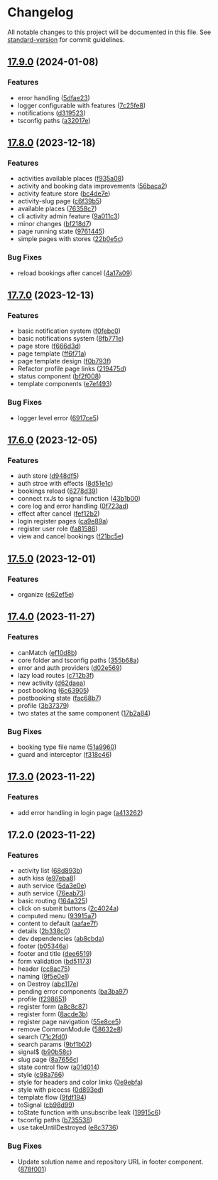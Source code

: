 # Changelog

All notable changes to this project will be documented in this file. See [standard-version](https://github.com/conventional-changelog/standard-version) for commit guidelines.

## [17.9.0](https://github.com/AlbertoBasalo/ng-lab/compare/v17.8.0...v17.9.0) (2024-01-08)


### Features

* error handling ([5dfae23](https://github.com/AlbertoBasalo/ng-lab/commit/5dfae2377734d6eade8c10082bba94f7d7f43b3b))
* logger configurable with features ([7c25fe8](https://github.com/AlbertoBasalo/ng-lab/commit/7c25fe8fcca28ff223f1584951c901371138d8b2))
* notifications ([d319523](https://github.com/AlbertoBasalo/ng-lab/commit/d3195234001162403df535a53d1b1cac891737ba))
* tsconfig paths ([a32017e](https://github.com/AlbertoBasalo/ng-lab/commit/a32017effc6243027612d2685a12778b9206d101))

## [17.8.0](https://github.com/AlbertoBasalo/ng-lab/compare/v17.7.0...v17.8.0) (2023-12-18)


### Features

* activities available places ([f935a08](https://github.com/AlbertoBasalo/ng-lab/commit/f935a084a474fe357534175f63005cd4f4781441))
* activity and booking data improvements ([56baca2](https://github.com/AlbertoBasalo/ng-lab/commit/56baca279da8b8ccab09ab7648e1ba536b6f24e8))
* activity feature store ([bc4de7e](https://github.com/AlbertoBasalo/ng-lab/commit/bc4de7e8d877467370ba6949d26a1f33e59a27bf))
* activity-slug page ([c6f39b5](https://github.com/AlbertoBasalo/ng-lab/commit/c6f39b550be7a3dd5d5b390ace46b8ee463b7bd0))
* available places ([76358c7](https://github.com/AlbertoBasalo/ng-lab/commit/76358c7f21635a2fc46c20cb5e400098e1e890c2))
* cli activity admin feature ([9a011c3](https://github.com/AlbertoBasalo/ng-lab/commit/9a011c3935d8931645b117992f1a181fc9df04fa))
* minor changes ([bf218d7](https://github.com/AlbertoBasalo/ng-lab/commit/bf218d78407b052d1895e61e36e44ea794c99bd3))
* page running state ([9761445](https://github.com/AlbertoBasalo/ng-lab/commit/9761445e66c6834fde5539fa728b57572a4c9b7f))
* simple pages with stores ([22b0e5c](https://github.com/AlbertoBasalo/ng-lab/commit/22b0e5c2939a1224b2c9ea34e792b12086a6653d))


### Bug Fixes

* reload bookings after cancel ([4a17a09](https://github.com/AlbertoBasalo/ng-lab/commit/4a17a098629d08dac15dbbfbfd12ea502d1efdfd))

## [17.7.0](https://github.com/AlbertoBasalo/ng-lab/compare/v17.6.0...v17.7.0) (2023-12-13)


### Features

* basic notification system ([f0febc0](https://github.com/AlbertoBasalo/ng-lab/commit/f0febc0ff05821d5e81be8f6bf8d102a5606a96e))
* basic notifications system ([8fb771e](https://github.com/AlbertoBasalo/ng-lab/commit/8fb771eeeba4799f2c04b95e9ef2e05b5ab0f761))
* page store ([f666d3d](https://github.com/AlbertoBasalo/ng-lab/commit/f666d3d430e410879baf9271371f4a0ed2024956))
* page template ([ff6f71a](https://github.com/AlbertoBasalo/ng-lab/commit/ff6f71ada048ff2966f66d99d81929592abfa0e7))
* page template design ([f0b793f](https://github.com/AlbertoBasalo/ng-lab/commit/f0b793f067f16ac3b85a1828b00da6f492f68bc1))
* Refactor profile page links ([219475d](https://github.com/AlbertoBasalo/ng-lab/commit/219475d0363ed522531955cc2effbb03b6165113))
* status component ([bf2f008](https://github.com/AlbertoBasalo/ng-lab/commit/bf2f008a3f26f234ccfaa89269f312ad0d271abc))
* template components ([e7ef493](https://github.com/AlbertoBasalo/ng-lab/commit/e7ef4938b5d6f615da05f260c8b35c72e29b872e))


### Bug Fixes

* logger level error ([6917ce5](https://github.com/AlbertoBasalo/ng-lab/commit/6917ce55a191ba5359a3d7cac2ff5ea007e43d7c))

## [17.6.0](https://github.com/AlbertoBasalo/ng-lab/compare/v17.5.0...v17.6.0) (2023-12-05)


### Features

* auth store ([d948df5](https://github.com/AlbertoBasalo/ng-lab/commit/d948df5792508b6aaae23fa18b4cfb59d2c1d5ba))
* auth stroe with effects ([8d51e1c](https://github.com/AlbertoBasalo/ng-lab/commit/8d51e1c00925588cee5bb310ec7a5e990057871c))
* bookings reload ([6278d39](https://github.com/AlbertoBasalo/ng-lab/commit/6278d39953eaea74d79fcb69bcc126bd8ad4a233))
* connect rxJs to signal function ([43b1b00](https://github.com/AlbertoBasalo/ng-lab/commit/43b1b00d3af16f1243404b59e5aef697cba7e57a))
* core log and error handling ([0f723ad](https://github.com/AlbertoBasalo/ng-lab/commit/0f723ad4aeba9550b781de6cb96669a1323ba6ea))
* effect after cancel ([fef12b2](https://github.com/AlbertoBasalo/ng-lab/commit/fef12b22df11f602c9d5398257b55a3faa851b0d))
* login register pages ([ca9e89a](https://github.com/AlbertoBasalo/ng-lab/commit/ca9e89a3f33d9f5dd1903cfb47cad06bcbfcf446))
* register user role ([fa81586](https://github.com/AlbertoBasalo/ng-lab/commit/fa81586050385850d2fbb96536a773253a4c5f50))
* view and cancel bookings ([f21bc5e](https://github.com/AlbertoBasalo/ng-lab/commit/f21bc5e4e1952256855f0b43b61649bf01175a74))

## [17.5.0](https://github.com/AlbertoBasalo/ng-lab/compare/v17.4.0...v17.5.0) (2023-12-01)


### Features

* organize ([e62ef5e](https://github.com/AlbertoBasalo/ng-lab/commit/e62ef5ed18479b8a194ddde20097e435162e30dd))

## [17.4.0](https://github.com/AlbertoBasalo/ng-lab/compare/v17.3.0...v17.4.0) (2023-11-27)


### Features

* canMatch ([ef10d8b](https://github.com/AlbertoBasalo/ng-lab/commit/ef10d8be720b2dfd1a77db9b7040e9bc78d81938))
* core folder and tsconfig paths ([355b68a](https://github.com/AlbertoBasalo/ng-lab/commit/355b68a3b52464c90e31c28ef98d52f5da18ca26))
* error and auth providers ([d02e569](https://github.com/AlbertoBasalo/ng-lab/commit/d02e5690b3051ee4b9b2ac5d724a3e338d857504))
* lazy load routes ([c712b3f](https://github.com/AlbertoBasalo/ng-lab/commit/c712b3f63c81220fedc52f0314bb8457aeef8075))
* new activity ([d62daea](https://github.com/AlbertoBasalo/ng-lab/commit/d62daea3a504508f21c858d73321499c456258e0))
* post booking ([6c63905](https://github.com/AlbertoBasalo/ng-lab/commit/6c639058d8c48913f2843fc977a254e79677830e))
* postbooking state ([fac68b7](https://github.com/AlbertoBasalo/ng-lab/commit/fac68b70cfee51c13e92d0ae3d2670704246e8be))
* profile ([3b37379](https://github.com/AlbertoBasalo/ng-lab/commit/3b37379b4ba92547d1e18cf3c5f0121478ad70da))
* two states at the same component ([17b2a84](https://github.com/AlbertoBasalo/ng-lab/commit/17b2a842f8e59bda4e7ae058888fb2e2f6914c1d))


### Bug Fixes

* booking type file name ([51a9960](https://github.com/AlbertoBasalo/ng-lab/commit/51a996075f043408f242a5b9624d8c8c506cac8d))
* guard and interceptor ([f318c46](https://github.com/AlbertoBasalo/ng-lab/commit/f318c46fe0a3e069a823013b80865d70bb2c8830))

## [17.3.0](https://github.com/AlbertoBasalo/ng-lab/compare/v17.2.0...v17.3.0) (2023-11-22)


### Features

* add error handling in login page ([a413262](https://github.com/AlbertoBasalo/ng-lab/commit/a4132620e64b1d28088e8580cea01f186d23a944))

## 17.2.0 (2023-11-22)


### Features

* activity list ([68d893b](https://github.com/AlbertoBasalo/ng-lab/commit/68d893b2fee9b28bece92b1d6f85a4bafdcbb16d))
* auth kiss ([e97eba8](https://github.com/AlbertoBasalo/ng-lab/commit/e97eba8969e0b67918713d70bc491f1c4826381b))
* auth service ([5da3e0e](https://github.com/AlbertoBasalo/ng-lab/commit/5da3e0ebded1343b7aaeabd1d18fce306212e03a))
* auth service ([76eab73](https://github.com/AlbertoBasalo/ng-lab/commit/76eab73510b778475fcd6fcbb5e21ea916b79a27))
* basic routing ([164a325](https://github.com/AlbertoBasalo/ng-lab/commit/164a325276d2165bf0085105c6c9b29ab0f8c3e3))
* click on submit buttons ([2c4024a](https://github.com/AlbertoBasalo/ng-lab/commit/2c4024ae6998564d3dadf59c5489f8b31cce78e0))
* computed menu ([93915a7](https://github.com/AlbertoBasalo/ng-lab/commit/93915a7c6484f23afd748323c51e4bb64f3d615e))
* content to default ([aafae7f](https://github.com/AlbertoBasalo/ng-lab/commit/aafae7f1c3e6422fc21e1f01a5eef678c0015398))
* details ([2b338c0](https://github.com/AlbertoBasalo/ng-lab/commit/2b338c039b957df07de741e5cc53ff39b3335569))
* dev dependencies ([ab8cbda](https://github.com/AlbertoBasalo/ng-lab/commit/ab8cbda12fc7267e3a31c705a091823df79e7083))
* footer ([b05346a](https://github.com/AlbertoBasalo/ng-lab/commit/b05346ad38d12018624fbcaba851473113a4f2b3))
* footer and title ([dee6519](https://github.com/AlbertoBasalo/ng-lab/commit/dee6519c875cc7c2bd41902d85a990e0c0cb4cd2))
* form validation ([bd51173](https://github.com/AlbertoBasalo/ng-lab/commit/bd511739b82c5e3a210de2e33ce5842da141f726))
* header ([cc8ac75](https://github.com/AlbertoBasalo/ng-lab/commit/cc8ac75ffd48655d42736d576e3fdad3d543fd07))
* naming ([9f5e0e1](https://github.com/AlbertoBasalo/ng-lab/commit/9f5e0e1f2f150299dc91df2ea827b8b85eed688b))
* on Destroy ([abc117e](https://github.com/AlbertoBasalo/ng-lab/commit/abc117ebc4cd43daf3055a1a2dd91f225935861e))
* pending error components ([ba3ba97](https://github.com/AlbertoBasalo/ng-lab/commit/ba3ba9708366fbeb6aacc531cc5f69dc3caf84f3))
* profile ([f298651](https://github.com/AlbertoBasalo/ng-lab/commit/f29865136a803b4106787a9a85e85ac01c5c5fd8))
* register form ([a8c8c87](https://github.com/AlbertoBasalo/ng-lab/commit/a8c8c879fd72d84287a3726feeefc9137f630861))
* register form ([8acde3b](https://github.com/AlbertoBasalo/ng-lab/commit/8acde3bedbe401057fbd1ee2a0882c8838320ea7))
* register page navigation ([55e8ce5](https://github.com/AlbertoBasalo/ng-lab/commit/55e8ce5b92ac7d7ac667e6d4bbbe09ada03e7dea))
* remove CommonModule ([58632e8](https://github.com/AlbertoBasalo/ng-lab/commit/58632e8f01c2e044acfe1d136c33347b5eae5be8))
* search ([71c2fd0](https://github.com/AlbertoBasalo/ng-lab/commit/71c2fd0237987969fba166ff124352141d296e81))
* search params ([9bf1b02](https://github.com/AlbertoBasalo/ng-lab/commit/9bf1b029668b0a747a9be503e1cbc75f4953c4bd))
* signal$ ([b90b58c](https://github.com/AlbertoBasalo/ng-lab/commit/b90b58c3cb86df08cf124a0792f5a70d566eafe8))
* slug page ([8a7656c](https://github.com/AlbertoBasalo/ng-lab/commit/8a7656c516f0e548b789ae22e038576be247cb31))
* state control flow ([a01d014](https://github.com/AlbertoBasalo/ng-lab/commit/a01d014837bad752488f650dca1005dc78a760fd))
* style ([c98a766](https://github.com/AlbertoBasalo/ng-lab/commit/c98a766d6c0863006c3e335bf7d683313114e3a6))
* style for headers and color links ([0e9ebfa](https://github.com/AlbertoBasalo/ng-lab/commit/0e9ebfa13269cc6b8272d1a457577ac1cb5db6ff))
* style with picocss ([0d893ed](https://github.com/AlbertoBasalo/ng-lab/commit/0d893ed11a4bdff4e7bc625e5191978f21f954b3))
* template flow ([9fdf194](https://github.com/AlbertoBasalo/ng-lab/commit/9fdf1945aa7a42c32279ff5c5f7092a1678c910f))
* toSignal ([cb98d99](https://github.com/AlbertoBasalo/ng-lab/commit/cb98d992b2b124a89231115507f6a197d023b0dc))
* toState function with unsubscribe leak ([19915c6](https://github.com/AlbertoBasalo/ng-lab/commit/19915c63e7624859618e4be106968b0d2044b938))
* tsconfig paths ([b735538](https://github.com/AlbertoBasalo/ng-lab/commit/b735538c16cab057241404dd9175c0d8e0d4db27))
* use takeUntilDestroyed ([e8c3736](https://github.com/AlbertoBasalo/ng-lab/commit/e8c373609d6340b5313516641159ac4efd7e623f))


### Bug Fixes

* Update solution name and repository URL in footer component. ([878f001](https://github.com/AlbertoBasalo/ng-lab/commit/878f0012610cbb63f5d86018707bf25498d76744))
